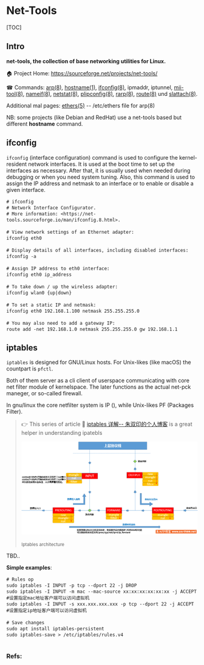 # Net-Tools

[TOC]



## Intro
**net-tools, the collection of base networking utilities for Linux.**

🏠 Project Home: https://sourceforge.net/projects/net-tools/

☎ Commands: [arp(8)](https://net-tools.sourceforge.io/man/arp.8.html), [hostname(1)](https://net-tools.sourceforge.io/man/hostname.1.html), [ifconfig(8)](https://net-tools.sourceforge.io/man/ifconfig.8.html), ipmaddr, iptunnel, [mii-tool(8)](https://net-tools.sourceforge.io/man/mii-tool.8.html), [nameif(8)](https://net-tools.sourceforge.io/man/nameif.8.html), [netstat(8)](https://net-tools.sourceforge.io/man/netstat.8.html), [plipconfig(8)](https://net-tools.sourceforge.io/man/plipconfig.8.html), [rarp(8)](https://net-tools.sourceforge.io/man/rarp.8.html), [route(8)](https://net-tools.sourceforge.io/man/route.8.html) und [slattach(8)](https://net-tools.sourceforge.io/man/slattach.8.html).

Additional mal pages: [ethers(5)](https://net-tools.sourceforge.io/man/ethers.5.html) -- /etc/ethers file for arp(8)

NB: some projects (like Debian and RedHat) use a net-tools based but different **hostname** command.



## ifconfig
`ifconfig` (interface configuration) command is used to configure the kernel-resident network interfaces. It is used at the boot time to set up the interfaces as necessary. After that, it is usually used when needed during debugging or when you need system tuning. Also, this command is used to assign the IP address and netmask to an interface or to enable or disable a given interface.



```shell
# ifconfig
# Network Interface Configurator.
# More information: <https://net-tools.sourceforge.io/man/ifconfig.8.html>.

# View network settings of an Ethernet adapter:
ifconfig eth0

# Display details of all interfaces, including disabled interfaces:
ifconfig -a

# Assign IP address to eth0 interface:
ifconfig eth0 ip_address

# To take down / up the wireless adapter:
ifconfig wlan0 {up|down}

# To set a static IP and netmask:
ifconfig eth0 192.168.1.100 netmask 255.255.255.0

# You may also need to add a gateway IP:
route add -net 192.168.1.0 netmask 255.255.255.0 gw 192.168.1.1
```



## iptables
`iptables` is designed for GNU/Linux hosts. For Unix-likes (like macOS) the countpart is `pfctl`.

Both of them server as a cli client of userspace communicating with core net filter module of kernelspace. The later functions as the actual net-pck maneger, or so-called firewall. 

In gnu/linux the core netfilter system is IP (), while Unix-likes PF (Packages Filter). 

>  👉 This series of article 🎉 [iptables 详解-- 朱双印的个人博客](https://www.zsythink.net/archives/tag/iptables/) is a great helper in understanding ipatebls
>
>  ![img](../../../../../../Assets/Pics/021217_0051_6.png)
>
>  <small>Iptables architecture</small>





TBD..



**Simple examples**:

```shell
# Rules op
sudo iptables -I INPUT -p tcp --dport 22 -j DROP
sudo iptables -I INPUT -m mac --mac-source xx:xx:xx:xx:xx:xx -j ACCEPT #设置指定mac地址客户端可以访问虚拟机
sudo iptables -I INPUT -s xxx.xxx.xxx.xxx -p tcp --dport 22 -j ACCEPT #设置指定ip地址客户端可以访问虚拟机

# Save changes
sudo apt install iptables-persistent
sudo iptables-save > /etc/iptables/rules.v4


```





### Refs:

[iptables: sport, dport 解释]:https://www.cnblogs.com/yjt1993/p/9504352.html

[linux中iptables配置文件及命令详解详解]: https://blog.csdn.net/Dexter_Wang/article/details/67634385